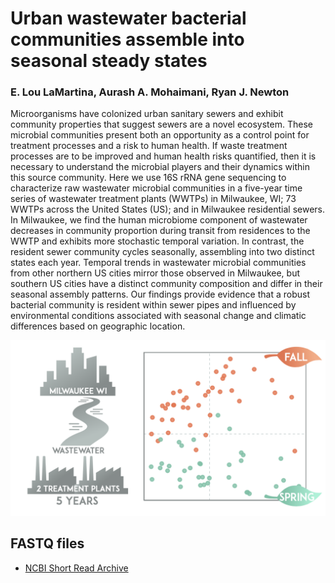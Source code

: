 # Urban wastewater bacterial communities assemble into seasonal steady states
### E. Lou LaMartina, Aurash A. Mohaimani, Ryan J. Newton

Microorganisms have colonized urban sanitary sewers and exhibit community properties that suggest sewers are a novel ecosystem. These microbial communities present both an opportunity as a control point for treatment processes and a risk to human health. If waste treatment processes are to be improved and human health risks quantified, then it is necessary to understand the microbial players and their dynamics within this source community. Here we use 16S rRNA gene sequencing to characterize raw wastewater microbial communities in a five-year time series of wastewater treatment plants (WWTPs) in Milwaukee, WI; 73 WWTPs across the United States (US); and in Milwaukee residential sewers. In Milwaukee, we find the human microbiome component of wastewater decreases in community proportion during transit from residences to the WWTP and exhibits more stochastic temporal variation. In contrast, the resident sewer community cycles seasonally, assembling into two distinct states each year. Temporal trends in wastewater microbial communities from other northern US cities mirror those observed in Milwaukee, but southern US cities have a distinct community composition and differ in their seasonal assembly patterns. Our findings provide evidence that a robust bacterial community is resident within sewer pipes and influenced by environmental conditions associated with seasonal change and climatic differences based on geographic location.


![image](https://github.com/NewtonLabUWM/Sewage_TimeSeries/blob/master/RData/abstract.png)


## FASTQ files
* [NCBI Short Read Archive](https://dataview.ncbi.nlm.nih.gov/object/PRJNA597057?reviewer=ese28bvsdbj8hpbrdgi2nipk7f)
